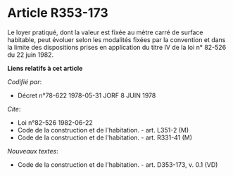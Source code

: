 # Article R353-173

Le loyer pratiqué, dont la valeur est fixée au mètre carré de surface habitable, peut évoluer selon les modalités fixées par
la convention et dans la limite des dispositions prises en application du titre IV de la loi n° 82-526 du 22 juin 1982.

**Liens relatifs à cet article**

_Codifié par_:

  - Décret n°78-622 1978-05-31 JORF 8 JUIN 1978

_Cite_:

  - Loi n°82-526 1982-06-22
  - Code de la construction et de l'habitation. - art. L351-2 (M)
  - Code de la construction et de l'habitation. - art. R331-41 (M)

_Nouveaux textes_:

  - Code de la construction et de l'habitation. - art. D353-173, v. 0.1 (VD)
